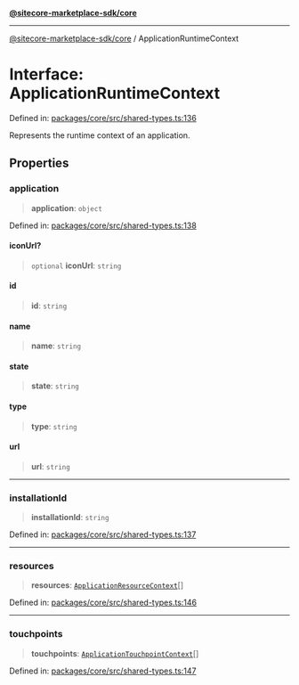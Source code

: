 [**@sitecore-marketplace-sdk/core**](../README.md)

***

[@sitecore-marketplace-sdk/core](../README.md) / ApplicationRuntimeContext

# Interface: ApplicationRuntimeContext

Defined in: [packages/core/src/shared-types.ts:136](https://github.com/Sitecore/marketplace-sdk/blob/e3ec55ede335ad59ac5875d32f0d68c50e7bc899/packages/core/src/shared-types.ts#L136)

Represents the runtime context of an application.

## Properties

### application

> **application**: `object`

Defined in: [packages/core/src/shared-types.ts:138](https://github.com/Sitecore/marketplace-sdk/blob/e3ec55ede335ad59ac5875d32f0d68c50e7bc899/packages/core/src/shared-types.ts#L138)

#### iconUrl?

> `optional` **iconUrl**: `string`

#### id

> **id**: `string`

#### name

> **name**: `string`

#### state

> **state**: `string`

#### type

> **type**: `string`

#### url

> **url**: `string`

***

### installationId

> **installationId**: `string`

Defined in: [packages/core/src/shared-types.ts:137](https://github.com/Sitecore/marketplace-sdk/blob/e3ec55ede335ad59ac5875d32f0d68c50e7bc899/packages/core/src/shared-types.ts#L137)

***

### resources

> **resources**: [`ApplicationResourceContext`](ApplicationResourceContext.md)[]

Defined in: [packages/core/src/shared-types.ts:146](https://github.com/Sitecore/marketplace-sdk/blob/e3ec55ede335ad59ac5875d32f0d68c50e7bc899/packages/core/src/shared-types.ts#L146)

***

### touchpoints

> **touchpoints**: [`ApplicationTouchpointContext`](ApplicationTouchpointContext.md)[]

Defined in: [packages/core/src/shared-types.ts:147](https://github.com/Sitecore/marketplace-sdk/blob/e3ec55ede335ad59ac5875d32f0d68c50e7bc899/packages/core/src/shared-types.ts#L147)
